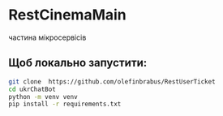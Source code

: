 # RestCinemaMain
частина мікросервісів
## Щоб локально запустити:
```bash
git clone  https://github.com/olefinbrabus/RestUserTicket
cd ukrChatBot
python -m venv venv
pip install -r requirements.txt
```